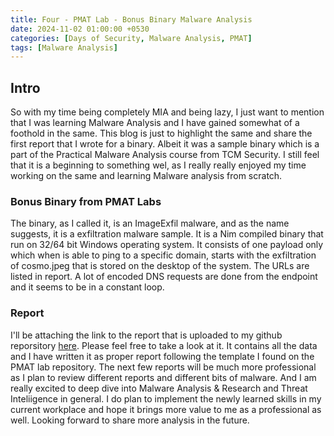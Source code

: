 ```yaml
---
title: Four - PMAT Lab - Bonus Binary Malware Analysis
date: 2024-11-02 01:00:00 +0530
categories: [Days of Security, Malware Analysis, PMAT]
tags: [Malware Analysis]
---
```


## Intro
So with my time being completely MIA and being lazy, I just want to mention that I was learning Malware Analysis and I have gained somewhat of a foothold in the same. This blog is just to highlight the same and share the first report that I wrote for a binary. Albeit it was a sample binary which is a part of the Practical Malware Analysis course from TCM Security. I still feel that it is a beginning to something wel, as I really really enjoyed my time working on the same and learning Malware analysis from scratch. 

### Bonus Binary from PMAT Labs

The binary, as I called it, is an ImageExfil malware, and as the name suggests, it is a exfiltration malware sample. It is a Nim compiled binary that run on 32/64 bit Windows operating system. It consists of one payload only which when is able to ping to a specific domain, starts with the exfiltration of cosmo.jpeg that is stored on the desktop of the system. The URLs are listed in report. A lot of encoded DNS requests are done from the endpoint and it seems to be in a constant loop.

### Report 

I'll be attaching the link to the report that is uploaded to my github reporsitory [here](https://github.com/ra2302/ra2302.github.io/blob/main/assets/pmat-bonus-binary/ImageExfil_Report.pdf). Please feel free to take a look at it. It contains all the data and I have written it as proper report following the template I found on the PMAT lab repository. 
The next few reports will be much more professional as I plan to review different reports and different bits of malware. And I am really excited to deep dive into Malware Analysis & Research and Threat Inteliigence in general. 
I do plan to implement the newly learned skills in my current workplace and hope it brings more value to me as a professional as well.
Looking forward to share more analysis in the future.